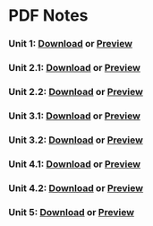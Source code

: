 # PDF Notes

### Unit 1: <a href="./unit1.pdf" download>Download</a> or [Preview](./unit1.pdf)

### Unit 2.1: <a href="./unit2.1.pdf" download>Download</a> or [Preview](./unit1.pdf)

### Unit 2.2: <a href="./unit2.2.pdf" download>Download</a> or [Preview](./unit1.pdf)

### Unit 3.1: <a href="./unit3.pdf" download>Download</a> or [Preview](./unit1.pdf)

### Unit 3.2: <a href="./unit3.2.pdf" download>Download</a> or [Preview](./unit1.pdf)

### Unit 4.1: <a href="./unit4.1.pdf" download>Download</a> or [Preview](./unit1.pdf)

### Unit 4.2: <a href="./unit4.2.pdf" download>Download</a> or [Preview](./unit1.pdf)

### Unit 5: <a href="./unit5.pdf" download>Download</a> or [Preview](./unit1.pdf)
